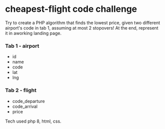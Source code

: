 # cheapest-flight code challenge

Try to create a PHP algorithm that finds the lowest price, given two different airport's code in tab 1, assuming at most 2 stopovers!
At the end, represent it in aworking landing page.

### Tab 1 - airport
- id
- name
- code
- lat
- lng

### Tab 2 - flight
- code_departure
- code_arrival
- price



Tech used php 8, html, css.

